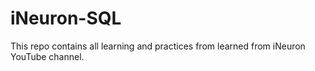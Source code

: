 # iNeuron-SQL
This repo contains all learning and practices from learned from iNeuron YouTube channel.
